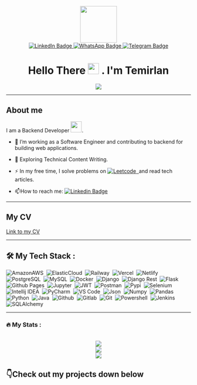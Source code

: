 <div id="header" align="center">
  <img src="https://media.giphy.com/media/M9gbBd9nbDrOTu1Mqx/giphy.gif" width="100"/>

  <div id="badges">
  <a href="https://www.linkedin.com/in/temirlan-toleubekov/">
    <img src="https://img.shields.io/badge/LinkedIn-blue?style=for-the-badge&logo=linkedin&logoColor=white" alt="LinkedIn Badge"/>
  </a>
  <a href="http://wa.me/+77762798778">
    <img src="https://img.shields.io/badge/WhatsApp-green?style=for-the-badge&logo=whatsapp&logoColor=white" alt="WhatsApp Badge"/>
  </a>
  <a href="https://t.me/toleubekov_temirlan">
    <img src="https://img.shields.io/badge/Telegram-blue?style=for-the-badge&logo=telegram&logoColor=white" alt="Telegram Badge"/>
  </a>
<!--   <a href="https://leetcode.com/t1mb3rmn/">
    <img src="https://img.shields.io/badge/-LeetCode-FFA116?style=for-the-badge&logo=LeetCode&logoColor=black" title="Leetcode" alt="Leetcode"/>&nbsp;
  </a> -->
</div>

<img src="https://komarev.com/ghpvc/?username=Temirln&style=flat-square&color=blue" alt=""/>

<h1>
  Hello There
  <img src="https://media.giphy.com/media/hvRJCLFzcasrR4ia7z/giphy.gif" width="30px"/>
  . I'm Temirlan
</h1>
<img src="https://github-profile-summary-cards.vercel.app/api/cards/profile-details?username=Temirln&theme=dark"/>

</div>

---
## About me
I am a Backend Developer <img src="https://media.giphy.com/media/WUlplcMpOCEmTGBtBW/giphy.gif" width="30">.

- :telescope: I’m working as a Software Engineer and contributing to backend for building web applications.

- :seedling: Exploring Technical Content Writing.

- :zap: In my free time, I solve problems on   <a href="https://leetcode.com/t1mb3rmn/">
    <img src="https://img.shields.io/badge/-LeetCode-FFA116?style=for-the-badge&logo=LeetCode&logoColor=black" title="Leetcode" alt="Leetcode"/>&nbsp;
  </a> and read tech articles.


- :mailbox:How to reach me: [![Linkedin Badge](https://img.shields.io/badge/LinkedIn-blue?style=for-the-badge&logo=linkedin&logoColor=white)](https://www.linkedin.com/in/temirlan-toleubekov/)


---
## My CV
[Link to my CV](https://drive.google.com/file/d/1UEpRtRpBETLMwtpfy0sdvLD0r3GdbKAf/view?usp=sharing)

---
## :hammer_and_wrench: My Tech Stack :
<div>
  <!--Cloud-->
  <img src="https://img.shields.io/badge/Amazon_AWS-FF9900?style=for-the-badge&logo=amazonaws&logoColor=white" title="AmazonAWS" alt="AmazonAWS" />&nbsp;
  <img src="https://img.shields.io/badge/Heroku-430098?style=for-the-badge&logo=heroku&logoColor=white" title="ElasticCloud" alt="ElasticCloud"/>&nbsp;
  <img src="https://img.shields.io/badge/Railway-131415?style=for-the-badge&logo=railway&logoColor=white" title="Railway" alt="Railway"/>&nbsp;
  <img src="https://img.shields.io/badge/Vercel-000000?style=for-the-badge&logo=vercel&logoColor=white" title="Vercel" alt="Vercel"/>&nbsp;
  <img src="https://img.shields.io/badge/Netlify-00C7B7?style=for-the-badge&logo=netlify&logoColor=white" title="Netlify" alt="Netlify"/>&nbsp;
  <!--Database-->
  <img src="https://img.shields.io/badge/PostgreSQL-316192?style=for-the-badge&logo=postgresql&logoColor=white" title="PostgreSQL" alt="PostgreSQL"/>&nbsp;
  <img src="https://img.shields.io/badge/MySQL-005C84?style=for-the-badge&logo=mysql&logoColor=white" title="MySQL" alt="MySQL"/>&nbsp;
  <!--Frameworks-->
  <img src="https://img.shields.io/badge/Docker-2CA5E0?style=for-the-badge&logo=docker&logoColor=white" title="Docker" alt="Docker"/>&nbsp;
  <img src="https://img.shields.io/badge/Django-092E20?style=for-the-badge&logo=django&logoColor=green" title="Django" alt="Django"/>&nbsp;
  <img src="https://img.shields.io/badge/django%20rest-ff1709?style=for-the-badge&logo=django&logoColor=white" title="Django Rest" alt="Django Rest"/>&nbsp;
  <img src="https://img.shields.io/badge/Flask-000000?style=for-the-badge&logo=flask&logoColor=white" title="Flask" alt="Flask"/>&nbsp;
  <img src="https://img.shields.io/badge/GitHub%20Pages-222222?style=for-the-badge&logo=GitHub%20Pages&logoColor=white" title="Github Pages" alt="Github Pages"/>&nbsp;
  <img src="https://img.shields.io/badge/Jupyter-F37626.svg?&style=for-the-badge&logo=Jupyter&logoColor=white" title="Jupyter" alt="Jupyter"/>&nbsp;
  <img src="https://img.shields.io/badge/JWT-000000?style=for-the-badge&logo=JSON%20web%20tokens&logoColor=white" title="JWT" alt="JWT"/>&nbsp;
  <img src="https://img.shields.io/badge/Postman-FF6C37?style=for-the-badge&logo=Postman&logoColor=white" title="Postman" alt="Postman"/>&nbsp;
  <img src="https://img.shields.io/badge/pypi-3775A9?style=for-the-badge&logo=pypi&logoColor=white" title="Pypi" alt="Pypi"/>&nbsp;
  <img src="https://img.shields.io/badge/Selenium-43B02A?style=for-the-badge&logo=Selenium&logoColor=white" title="Selenium" alt="Selenium"/>&nbsp;
  <!--IDE-->
  <img src="https://img.shields.io/badge/IntelliJ_IDEA-000000.svg?style=for-the-badge&logo=intellij-idea&logoColor=white" title="Intellij IDEA" alt="Intellij IDEA"/>&nbsp;
  <img src="https://img.shields.io/badge/PyCharm-000000.svg?&style=for-the-badge&logo=PyCharm&logoColor=white" title="PyCharm" alt="PyCharm"/>&nbsp;
  <img src="https://img.shields.io/badge/VSCode-0078D4?style=for-the-badge&logo=visual%20studio%20code&logoColor=white" title="VS Code" alt="VS Code"/>&nbsp;
  <!--Language-->
  <img src="https://img.shields.io/badge/json-5E5C5C?style=for-the-badge&logo=json&logoColor=white" title="Json" alt="Json"/>&nbsp;
  <img src="https://img.shields.io/badge/Numpy-777BB4?style=for-the-badge&logo=numpy&logoColor=white" title="Numpy" alt="Numpy"/>&nbsp;
  <img src="https://img.shields.io/badge/Pandas-2C2D72?style=for-the-badge&logo=pandas&logoColor=white" title="Pandas" alt="Pandas"/>&nbsp;
  <img src="https://img.shields.io/badge/Python-FFD43B?style=for-the-badge&logo=python&logoColor=blue" title="Python" alt="Python"/>&nbsp;
  <img src="https://img.shields.io/badge/Java-f57c02?style=for-the-badge&logo=coffee&logoColor=white" title="Java" alt="Java"/>&nbsp;
  <!--VCS-->
  <img src="https://img.shields.io/badge/GitHub-100000?style=for-the-badge&logo=github&logoColor=white" title="Github" alt="Github"/>&nbsp;
  <img src="https://img.shields.io/badge/GitLab-330F63?style=for-the-badge&logo=gitlab&logoColor=white" title="Gitlab" alt="Gitlab"/>&nbsp;
  <img src="https://img.shields.io/badge/GIT-E44C30?style=for-the-badge&logo=git&logoColor=white" title="Git" alt="Git"/>&nbsp;
  <!--Additional-->
  <img src="https://img.shields.io/badge/powershell-5391FE?style=for-the-badge&logo=powershell&logoColor=white" title="Powershell" alt="Powershell"/>&nbsp;
  <img src="https://img.shields.io/badge/Jenkins-D24939?style=for-the-badge&logo=Jenkins&logoColor=white" title="Jenkins" alt="Jenkins"/>&nbsp;
  <img src="https://img.shields.io/badge/SQLAlchemy-1a48ed?style=for-the-badge&logo=coffee&logoColor=white" title="SQLAlchemy" alt="SQLAlchemy"/>&nbsp;

  
</div>


<!--
**Temirln/Temirln** is a ✨ _special_ ✨ repository because its `README.md` (this file) appears on your GitHub profile.

Here are some ideas to get you started:

- 🔭 I’m currently working on ...
- 🌱 I’m currently learning ...
- 👯 I’m looking to collaborate on ...
- 🤔 I’m looking for help with ...
- 💬 Ask me about ...
- 📫 How to reach me: ...
- 😄 Pronouns: ...
- ⚡ Fun fact: ...
-->


---
### :fire: My Stats :
<br>


<div id="header" align="center">
  <div>
    <img src="https://awesome-github-stats.azurewebsites.net/user-stats/Temirln?cardType=github&theme=dark&preferLogin=false">
    
  </div>
  
  <div>
    <img src="https://github-readme-streak-stats.herokuapp.com/?cardType=github&user=Temirln&theme=dark&hide_border=true">
    
  </div>
  <div>
    <img src="https://github-readme-stats.vercel.app/api/top-langs/?username=Temirln&theme=dark&hide_progress=true">
    
  </div>
</div>


## 👇Check out my projects down below
